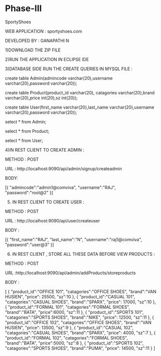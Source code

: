 # Phase-III

SportyShoes

WEB APPLICATION : sportyshoes.com

DEVELOPED BY : GANAPATHI N 

1)DOWNLOAD THE ZIP FILE 

2)RUN THE APPLICATION IN ECLIPSE IDE

3)DATABASE SIDE RUN THE CREATE QUERIES IN MYSQL FILE :

create table Admin(admincode varchar(20),username varchar(20),password varchar(20));

create table Product(product_id varchar(20), catagories varchar(20),brand varchar(20),price int(20),sz int(20));

create table User(first_name varchar(20),last_name varchar(20),username varchar(20),password varchar(20));

select * from Admin;

select * from Product;

select * from User;

4)IN REST CLIENT TO CREATE ADMIN  :

METHOD : POST 

URL : http://localhost:9090/api/admin/signup/createadmin 

BODY:

[{
  "admincode":"admin1@comviva",
  "username":"RAJ",
  "password":"root@2"
}]



5) IN REST CLIENT TO CREATE USER  :

METHOD : POST

URL : http://localhost:9090/api/user/createuser

BODY :

[{
  "first_name":"RAJ",
  "last_name":"N",
  "username":"raj1@comviva",
  "password":"user@3"
}]


6) IN REST CLIENT , STORE ALL THESE DATA BEFORE VIEW PRODUCTS :

METHOD : POST

URL :http://localhost:9090/api/admin/addProducts/storeproducts

BODY   :

[
{
  "product_id":"OFFICE 101",
  "catagories":"OFFICE SHOES",
  "brand":"VAN HUSIEN",
  "price": 25500,
  "sz":10
},
{
  "product_id":"CASUAL 101",
  "catagories":"CASUAL SHOES",
  "brand":"SPARX",
  "price": 17000,
  "sz":10
},
{
  "product_id":"FORMAL 101",
  "catagories":"FORMAL SHOES",
  "brand":"BATA",
  "price":6000,
  "sz":11
},
{
  "product_id":"SPORTS 101",
  "catagories":"SPORTS SHOES",
  "brand":"NIKE",
  "price": 12500,
  "sz":11
},
{
  "product_id":"OFFICE 102",
  "catagories":"OFFICE SHOES",
  "brand":"VAN HUSIEN",
  "price": 13500,
  "sz":9
},
{
  "product_id":"CASUAL 102",
  "catagories":"CASUAL SHOES",
  "brand":"SPARX",
  "price": 4000,
  "sz":7
},
{
  "product_id":"FORMAL 102",
  "catagories":"FORMAL SHOES",
  "brand":"BATA",
  "price":5000,
  "sz":8
},
{
  "product_id":"SPORTS 102",
  "catagories":"SPORTS SHOES",
  "brand":"PUMA",
  "price": 14500,
  "sz":11
}
]

